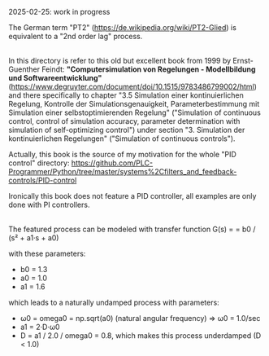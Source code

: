 2025-02-25: work in progress

The German term "PT2" (https://de.wikipedia.org/wiki/PT2-Glied) is equivalent to a "2nd order lag" process.

\
In this directory is refer to this old but excellent book from 1999 by Ernst-Guenther Feindt: **"Computersimulation von Regelungen - 
Modellbildung und Softwareentwicklung"** (https://www.degruyter.com/document/doi/10.1515/9783486799002/html) and there specifically to chapter "3.5 Simulation einer kontinuierlichen Regelung, Kontrolle der Simulationsgenauigkeit, Parameterbestimmung mit Simulation einer selbstoptimierenden Regelung" ("Simulation of continuous control, control of simulation accuracy, parameter determination with simulation of self-optimizing control") under section "3. Simulation der kontinuierlichen Regelungen" ("Simulation of continuous controls").

Actually, this book is the source of my motivation for the whole "PID control" directory: https://github.com/PLC-Programmer/Python/tree/master/systems%2Cfilters_and_feedback-controls/PID-control

Ironically this book does not feature a PID controller, all examples are only done with PI controllers.

<br/>
The featured process can be modeled with transfer function G(s) =  = b0 / (s² + a1·s + a0)

with these parameters:

* b0 = 1.3
* a0 = 1.0
* a1 = 1.6

which leads to a naturally undamped process with parameters:

* ω0 = omega0 = np.sqrt(a0) (natural angular frequency) => ω0 = 1.0/sec
* a1 = 2·D·ω0
* D = a1 / 2.0 / omega0 = 0.8, which makes this process underdamped (D < 1.0)














